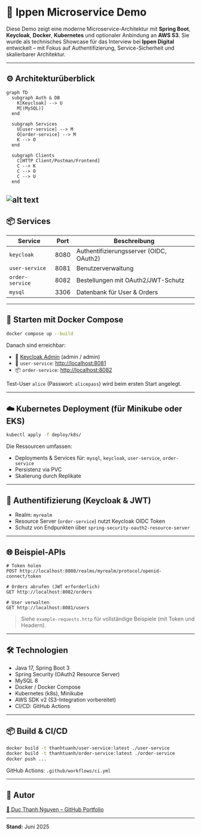 

# 🧩 Ippen Microservice Demo

Diese Demo zeigt eine moderne Microservice-Architektur mit **Spring Boot**, **Keycloak**, **Docker**, **Kubernetes** und optionaler Anbindung an **AWS S3**. Sie wurde als technisches Showcase für das Interview bei **Ippen Digital** entwickelt – mit Fokus auf Authentifizierung, Service-Sicherheit und skalierbarer Architektur.

---

## ⚙️ Architekturüberblick

```mermaid
graph TD
  subgraph Auth & DB
    K[Keycloak] --> U
    M[(MySQL)]
  end

  subgraph Services
    U[user-service] --> M
    O[order-service] --> M
    K --> O
  end

  subgraph Clients
    C[HTTP Client/Postman/Frontend]
    C --> K
    C --> O
    C --> U
  end
````
![alt text](image.png)
---

## 📦 Services

| Service         | Port | Beschreibung                            |
| --------------- | ---- | --------------------------------------- |
| `keycloak`      | 8080 | Authentifizierungsserver (OIDC, OAuth2) |
| `user-service`  | 8081 | Benutzerverwaltung                      |
| `order-service` | 8082 | Bestellungen mit OAuth2/JWT-Schutz      |
| `mysql`         | 3306 | Datenbank für User & Orders             |

---

## 🚀 Starten mit Docker Compose

```bash
docker compose up --build
```

Danach sind erreichbar:

* 🔐 [Keycloak Admin](http://localhost:8080) (admin / admin)
* 👤 `user-service`: [http://localhost:8081](http://localhost:8081)
* 📦 `order-service`: [http://localhost:8082](http://localhost:8082)

Test-User `alice` (Passwort: `alicepass`) wird beim ersten Start angelegt.

---

## ☁️ Kubernetes Deployment (für Minikube oder EKS)

```bash
kubectl apply -f deploy/k8s/
```

Die Ressourcen umfassen:

* Deployments & Services für: `mysql`, `keycloak`, `user-service`, `order-service`
* Persistenz via PVC
* Skalierung durch Replikate

---

## 🔐 Authentifizierung (Keycloak & JWT)

* Realm: `myrealm`
* Resource Server (`order-service`) nutzt Keycloak OIDC Token
* Schutz von Endpunkten über `spring-security-oauth2-resource-server`

---

## 🌐 Beispiel-APIs

```http
# Token holen
POST http://localhost:8080/realms/myrealm/protocol/openid-connect/token

# Orders abrufen (JWT erforderlich)
GET http://localhost:8082/orders

# User verwalten
GET http://localhost:8081/users
```

> Siehe `example-requests.http` für vollständige Beispiele (mit Token und Headern).

---

## 🛠️ Technologien

* Java 17, Spring Boot 3
* Spring Security (OAuth2 Resource Server)
* MySQL 8
* Docker / Docker Compose
* Kubernetes (k8s), Minikube
* AWS SDK v2 (S3-Integration vorbereitet)
* CI/CD: GitHub Actions

---

## 📦 Build & CI/CD

```bash
docker build -t thanhtuanh/user-service:latest ./user-service
docker build -t thanhtuanh/order-service:latest ./order-service
docker push ...
```

GitHub Actions: `.github/workflows/ci.yml`

---

## 👤 Autor

[🔗 Duc Thanh Nguyen – GitHub Portfolio](https://github.com/thanhtuanh/bewerbung)

---

**Stand:** Juni 2025

```

